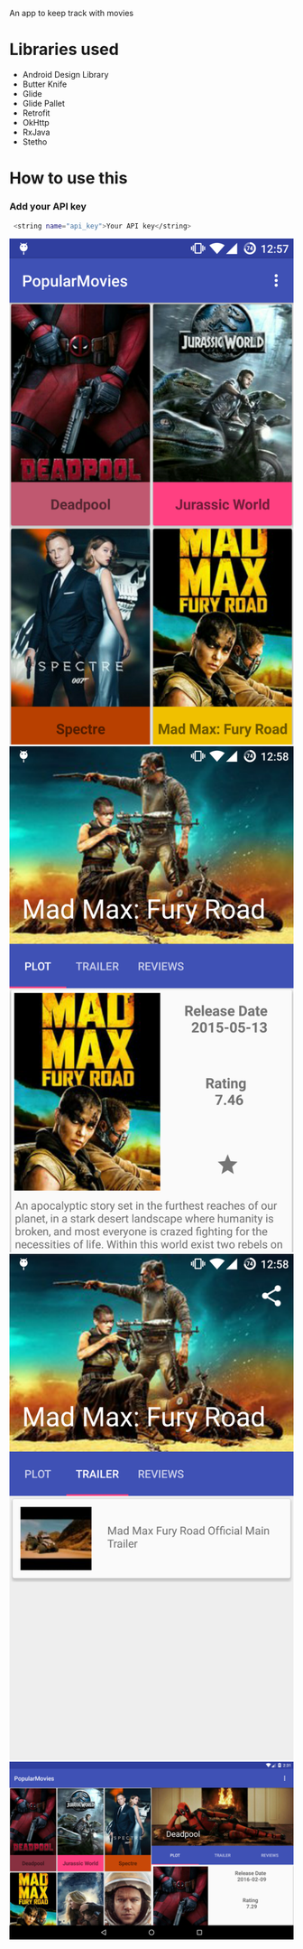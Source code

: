 An app to keep track with movies

# Libraries used


* Android Design Library
* Butter Knife
* Glide
* Glide Pallet
* Retrofit
* OkHttp
* RxJava
* Stetho


# How to use this
### Add your API key

```bash
 <string name="api_key">Your API key</string>
```

![Alt text](/screenshot1.png?raw=true)
![Alt text](/screenshot2.png?raw=true)
![Alt text](/screenshot3.png?raw=true)
![Alt text](/screenshot4.png?raw=true)
